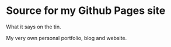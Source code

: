 Source for my Github Pages site
=============

What it says on the tin.

My very own personal portfolio, blog and website.
